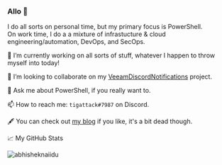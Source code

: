 ### Allo 👋

I do all sorts on personal time, but my primary focus is PowerShell.  
On work time, I do a a mixture of infrastucture & cloud engineering/automation, DevOps, and SecOps.

🔭 I’m currently working on all sorts of stuff, whatever I happen to throw myself into today!

👯 I’m looking to collaborate on my [VeeamDiscordNotifications](https://github.com/tigattack/VeeamDiscordNotifications) project.

💬 Ask me about PowerShell, if you really want to.

📫 How to reach me: `tigattack#7987` on Discord.

🖋️ You can check out [my blog](https://blog.tiga.tech) if you like, it's a bit dead though.

📈 My GitHub Stats

<p align="left"> <img src="https://github-readme-stats.vercel.app/api?username=tigattack&show_icons=true&theme=gotham" alt="abhisheknaiidu" />

